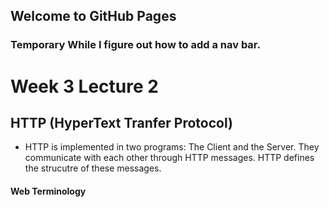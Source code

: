 ## Welcome to GitHub Pages
### Temporary While I figure out how to add a nav bar.
# Week 3 Lecture 2
## HTTP (HyperText Tranfer Protocol)
- HTTP is implemented in two programs: The Client and the Server. They communicate with each other through HTTP messages. HTTP defines the strucutre of these messages.
#### Web Terminology





